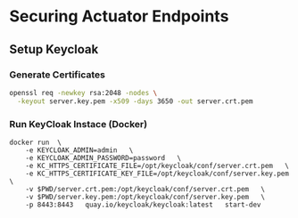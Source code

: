 # Securing Actuator Endpoints 

## Setup Keycloak

### Generate Certificates

```bash
openssl req -newkey rsa:2048 -nodes \
  -keyout server.key.pem -x509 -days 3650 -out server.crt.pem
```

### Run KeyCloak Instace (Docker)

```
docker run  \
    -e KEYCLOAK_ADMIN=admin   \
    -e KEYCLOAK_ADMIN_PASSWORD=password   \
    -e KC_HTTPS_CERTIFICATE_FILE=/opt/keycloak/conf/server.crt.pem   \
    -e KC_HTTPS_CERTIFICATE_KEY_FILE=/opt/keycloak/conf/server.key.pem   \
    -v $PWD/server.crt.pem:/opt/keycloak/conf/server.crt.pem   \
    -v $PWD/server.key.pem:/opt/keycloak/conf/server.key.pem   \
    -p 8443:8443   quay.io/keycloak/keycloak:latest   start-dev
```
